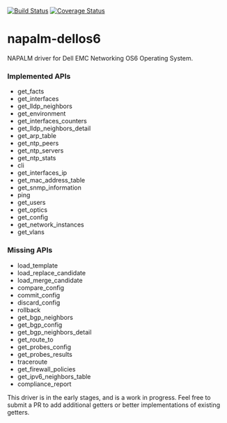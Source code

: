 
[![Build Status](https://travis-ci.org/ggiesen/napalm-dellos6.svg?branch=master)](https://travis-ci.org/ggiesen/napalm-dellos6)
[![Coverage Status](https://coveralls.io/repos/github/ggiesen/napalm-dellos6/badge.svg?branch=master)](https://coveralls.io/github/ggiesen/napalm-dellos6?branch=master)
# napalm-dellos6

NAPALM driver for Dell EMC Networking OS6 Operating System.

### Implemented APIs

* get_facts
* get_interfaces
* get_lldp_neighbors
* get_environment
* get_interfaces_counters
* get_lldp_neighbors_detail
* get_arp_table
* get_ntp_peers
* get_ntp_servers
* get_ntp_stats
* cli
* get_interfaces_ip
* get_mac_address_table
* get_snmp_information
* ping
* get_users
* get_optics
* get_config
* get_network_instances
* get_vlans

### Missing APIs

* load_template
* load_replace_candidate
* load_merge_candidate
* compare_config
* commit_config
* discard_config
* rollback
* get_bgp_neighbors
* get_bgp_config
* get_bgp_neighbors_detail
* get_route_to
* get_probes_config
* get_probes_results
* traceroute
* get_firewall_policies
* get_ipv6_neighbors_table
* compliance_report

This driver is in the early stages, and is a work in progress. Feel free to submit a PR to add additional getters or better implementations of existing getters.

